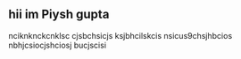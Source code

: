 ## hii im **Piysh gupta**
nciknknckcnklsc
cjsbchsicjs
ksjbhcilskcis
nsicus9chsjhbcios
nbhjcsiocjshciosj
bucjscisi
